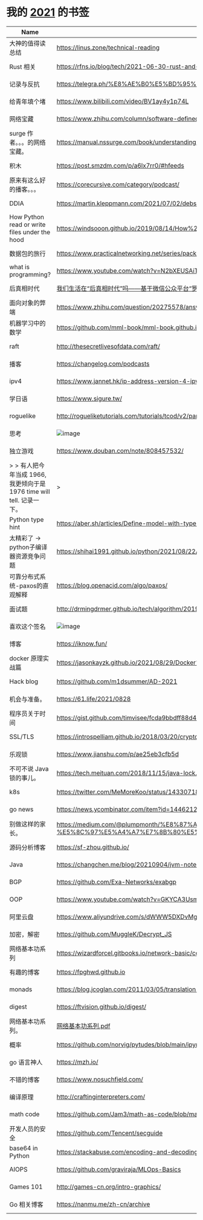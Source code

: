 # 我的 [2021](https://github.com/yihong0618/2021/issues/21) 的书签

| Name | Link | Add | Update | Has_file | 
 | ---- | ---- | ---- | ---- | ---- |
| 大神的值得读总结 | https://linus.zone/technical-reading | 2021-06-29 | 2021-09-22 | False |
| Rust 相关 | https://rfns.io/blog/tech/2021-06-30-rust-and-the-machine | 2021-07-02 | 2021-09-22 | False |
| 记录与反抗 | https://telegra.ph/%E8%AE%B0%E5%BD%95%E6%9C%AC%E8%BA%AB%E5%B7%B2%E7%BB%8F%E6%98%AF%E4%B8%80%E7%A7%8D%E5%8F%8D%E6%8A%97-07-02 | 2021-07-02 | 2021-09-24 | False |
| 给青年填个堵 | https://www.bilibili.com/video/BV1ay4y1p74L | 2021-07-07 | 2021-09-24 | False |
| 网络宝藏 | https://www.zhihu.com/column/software-defined-network | 2021-07-08 | 2021-07-08 | False |
| surge 作者。。。的网络宝藏。 | https://manual.nssurge.com/book/understanding-surge/cn/# | 2021-07-09 | 2021-07-09 | False |
| 积木 | https://post.smzdm.com/p/a6lx7rr0/#hfeeds | 2021-07-13 | 2021-07-13 | False |
| 原来有这么好的播客。。。 | https://corecursive.com/category/podcast/ | 2021-07-14 | 2021-07-14 | False |
| DDIA | https://martin.kleppmann.com/2021/07/02/debs-keynote-thinking-in-events.html | 2021-07-15 | 2021-07-15 | False |
| How Python read or write files under the hood | https://windsooon.github.io/2019/08/14/How%20Python%20read%20or%20write%20files%20under%20the%20hood/ | 2021-07-15 | 2021-09-24 | False |
| 数据包的旅行 | https://www.practicalnetworking.net/series/packet-traveling/packet-traveling/ | 2021-07-16 | 2021-07-16 | False |
|  what is programming? | https://www.youtube.com/watch?v=N2bXEUSAiTI&list=PLzFUMGbVxlQs5s-LNAyKgcq5SL28ZLLKC | 2021-07-16 | 2021-09-24 | False |
| 后真相时代 | [我们生活在“后真相时代”吗——基于微信公众平台“罗尔事件”传播的研究.pdf](https://github.com/yihong0618/2021/files/6847489/default.pdf) | 2021-07-20 | 2021-09-24 | False |
| 面向对象的弊端 | https://www.zhihu.com/question/20275578/answer/26577791 | 2021-07-21 | 2021-09-24 | False |
| 机器学习中的数学 | https://github.com/mml-book/mml-book.github.io | 2021-07-21 | 2021-07-21 | False |
| raft | http://thesecretlivesofdata.com/raft/ | 2021-07-21 | 2021-09-24 | False |
| 播客 | https://changelog.com/podcasts | 2021-07-23 | 2021-09-23 | False |
| ipv4 | https://www.jannet.hk/ip-address-version-4-ipv4-zh-hans/ | 2021-07-26 | 2021-09-23 | False |
| 学日语 | https://www.sigure.tw/ | 2021-07-26 | 2021-09-23 | False |
| roguelike | http://rogueliketutorials.com/tutorials/tcod/v2/part-1/ | 2021-07-27 | 2021-07-27 | False |
| 思考 | ![image](https://user-images.githubusercontent.com/15976103/127132243-4e542da9-7fb1-4e52-85ec-c3217041f3bb.png) | 2021-07-27 | 2021-09-23 | False |
| 独立游戏 | https://www.douban.com/note/808457532/ | 2021-07-28 | 2021-09-23 | False |
| > > 有人把今年当成 1966, 我更倾向于是 1976 time will tell. 记录一下。 | >  | 2021-08-18 | 2021-08-18 | False |
| Python type hint | https://aber.sh/articles/Define-model-with-type-hint/ | 2021-08-26 | 2021-09-01 | False |
| 太精彩了 -> python子编译器资源竞争问题 | https://shihai1991.github.io/python/2021/08/22/python%E5%AD%90%E7%BC%96%E8%AF%91%E5%99%A8%E8%B5%84%E6%BA%90%E7%AB%9E%E4%BA%89%E9%97%AE%E9%A2%98/ | 2021-08-27 | 2021-09-01 | False |
| 可靠分布式系统-paxos的直观解释 | https://blog.openacid.com/algo/paxos/ | 2021-08-27 | 2021-09-01 | False |
| 面试题 | http://drmingdrmer.github.io/tech/algorithm/2019/01/09/dict-cmp.html | 2021-08-27 | 2021-08-27 | False |
| 喜欢这个签名 | ![image](https://user-images.githubusercontent.com/15976103/131273015-fa4ff64f-b1ce-4b81-8900-33d10066bc3e.png) | 2021-08-30 | 2021-08-30 | False |
| 博客 | https://iknow.fun/ | 2021-08-30 | 2021-08-30 | False |
| docker 原理实战篇 | https://jasonkayzk.github.io/2021/08/29/Docker%E5%8E%9F%E7%90%86%E5%AE%9E%E6%88%98-1%EF%BC%9ANamespace/ | 2021-08-30 | 2021-08-30 | False |
| Hack blog | https://github.com/m1dsummer/AD-2021 | 2021-08-30 | 2021-08-30 | False |
| 机会与准备。 | https://61.life/2021/0828 | 2021-08-30 | 2021-08-30 | False |
| 程序员关于时间 | https://gist.github.com/timvisee/fcda9bbdff88d45cc9061606b4b923ca | 2021-08-30 | 2021-08-30 | False |
| SSL/TLS | https://introspelliam.github.io/2018/03/20/crypto/%E6%B7%B1%E5%BA%A6%E8%A7%A3%E8%AF%BBSSL-TLS%E5%AE%9E%E7%8E%B0/ | 2021-09-01 | 2021-09-01 | False |
| 乐观锁 | https://www.jianshu.com/p/ae25eb3cfb5d | 2021-09-01 | 2021-09-01 | False |
| 不可不说 Java 锁的事儿。 | https://tech.meituan.com/2018/11/15/java-lock.html | 2021-09-01 | 2021-09-01 | False |
| k8s | https://twitter.com/MeMoreKoo/status/1433071814574411787 | 2021-09-02 | 2021-09-02 | False |
| go news | https://news.ycombinator.com/item?id=14462125 | 2021-09-02 | 2021-09-02 | False |
| 别做这样的家长。 | https://medium.com/@plumpmonth/%E8%87%A8%E5%BA%8A%E8%AC%9B%E7%BE%A9-%E8%8F%AF%E4%BA%BA%E7%88%B6%E6%AF%8D%E8%A8%BA%E6%96%B7%E6%9B%B8-%E5%8C%97%E5%A4%A7%E7%8B%80%E5%85%8312%E5%B9%B4%E6%98%A5%E7%AF%80%E4%B8%8D%E6%AD%B8-279a09791d1b | 2021-09-02 | 2021-09-02 | False |
| 源码分析博客 | https://sf-zhou.github.io/ | 2021-09-03 | 2021-09-03 | False |
| Java | https://changchen.me/blog/20210904/jvm-note/ | 2021-09-06 | 2021-09-06 | False |
| BGP | https://github.com/Exa-Networks/exabgp | 2021-09-07 | 2021-09-07 | False |
| OOP | https://www.youtube.com/watch?v=GKYCA3UsmrU&ab_channel=vexe | 2021-09-08 | 2021-09-08 | False |
| 阿里云盘 | https://www.aliyundrive.com/s/dWWW5DXDvMg | 2021-09-10 | 2021-09-10 | False |
| 加密，解密 | https://github.com/MuggleK/Decrypt_JS | 2021-09-10 | 2021-09-10 | False |
| 网络基本功系列 | https://wizardforcel.gitbooks.io/network-basic/content/ | 2021-09-10 | 2021-09-10 | False |
| 有趣的博客 | https://fpghwd.github.io | 2021-09-12 | 2021-09-23 | False |
| monads  | https://blog.jcoglan.com/2011/03/05/translation-from-haskell-to-javascript-of-selected-portions-of-the-best-introduction-to-monads-ive-ever-read/ | 2021-09-16 | 2021-09-16 | False |
| digest | https://ftvision.github.io/digest/ | 2021-09-17 | 2021-09-17 | False |
| 网络基本功系列。 | [网络基本功系列.pdf](https://github.com/yihong0618/2021/files/7183040/default.pdf) | 2021-09-17 | 2021-09-17 | False |
| 概率 | https://github.com/norvig/pytudes/blob/main/ipynb/Probability.ipynb | 2021-09-17 | 2021-09-17 | False |
| go 语言神人 | https://mzh.io/ | 2021-09-17 | 2021-09-17 | False |
| 不错的博客 | https://www.nosuchfield.com/ | 2021-09-18 | 2021-09-18 | False |
| 编译原理 | http://craftinginterpreters.com/ | 2021-09-18 | 2021-09-18 | False |
| math code | https://github.com/Jam3/math-as-code/blob/master/README-zh.md | 2021-09-18 | 2021-09-18 | False |
| 开发人员的安全 | https://github.com/Tencent/secguide | 2021-09-22 | 2021-09-22 | False |
| base64 in Python | https://stackabuse.com/encoding-and-decoding-base64-strings-in-python/ | 2021-09-22 | 2021-09-22 | False |
| AIOPS | https://github.com/graviraja/MLOps-Basics | 2021-09-22 | 2021-09-22 | False |
| Games 101 | http://games-cn.org/intro-graphics/ | 2021-09-22 | 2021-09-22 | False |
| Go 相关博客 | https://nanmu.me/zh-cn/archive | 2021-09-23 | 2021-09-23 | False |
